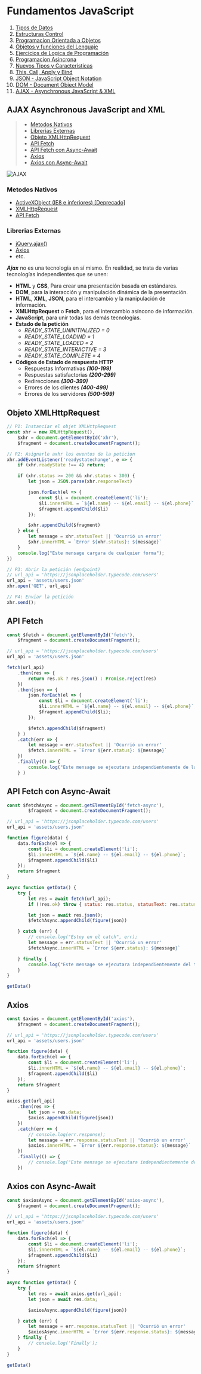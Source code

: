 # Fundamentos JavaScript

1.  [Tipos de Datos](01_tipos_de_datos.md)
1.  [Estructuras Control](02_estructuras_control.md)
1.  [Programacion Orientada a Objetos](03_poo.md)
1.  [Objetos y funciones del Lenguaje](04_objetos_y_funciones.md)
1.  [Ejercicios de Logica de Programación](05_ejercicios_logica.md)
1.  [Programacion Asincrona](06_programacion_asincrona.md)
1.  [Nuevos Tipos y Caracteristicas](07_nuevos_tipos_y_caracteristicas.md)
1.  [This, Call, Apply y Bind](08_this_call_apply_bind.md)
1.  [JSON - JavaScript Object Notation](09_json.md)
1.  [DOM - Document Object Model](10_dom.md)
1.  [AJAX - Asynchronous JavaScript & XML](11_ajax.md)

## AJAX Asynchronous JavaScript and XML

> -   [Metodos Nativos](11_ajax.md#metodos-nativos)
> -   [Librerias Externas](11_ajax.md#librerias-externas)
> -   [Objeto XMLHttpRequest](11_ajax.md#objeto-xmlhttprequest)
> -   [API Fetch](11_ajax.md#api-fetch)
> -   [API Fetch con Async-Await](11_ajax.md#api-fetch-con-async-await)
> -   [Axios](11_ajax.md#axios)
> -   [Axios con Async-Await](11_ajax.md#axios-con-async-await)

![AJAX](assets/img/ajax.png)

### Metodos Nativos

-   [ActiveXObject (IE8 e inferiores) [Deprecado]]()
-   [XMLHttpRequest](11_ajax.md#objeto-xmlhttprequest)
-   [API Fetch](11_ajax.md#api-fetch)

### Librerias Externas

-   [jQuery.ajax()]()
-   [Axios](11_ajax.md#axios)
-   etc.

**_Ajax_** no es una tecnología en sí mismo. En realidad, se trata de varias tecnologías independientes que se unen:

-   **HTML** y **CSS**, Para crear una presentación basada en estándares.
-   **DOM**, para la interacción y manipulación dinámica de la presentación.
-   **HTML**, **XML**, **JSON**, para el intercambio y la manipulación de información.
-   **XMLHttpRequest** o **Fetch**, para el intercambio asíncono de información.
-   **JavaScript**, para unir todas las demás tecnologías.
-   **Estado de la petición**
    -   _*READY_STATE_UNINITIALIZED = 0*_
    -   _*READY_STATE_LOADIND = 1*_
    -   _*READY_STATE_LOADED = 2*_
    -   _*READY_STATE_INTERACTIVE = 3*_
    -   _*READY_STATE_COMPLETE = 4*_
-   **Códigos de Estado de respuesta HTTP**
    -   Respuestas Informativas **_(100-199)_**
    -   Respuestas satisfactorias **_(200-299)_**
    -   Redirecciones **_(300-399)_**
    -   Errores de los clientes **_(400-499)_**
    -   Errores de los servidores **_(500-599)_**

## Objeto XMLHttpRequest

```Javascript
// P1: Instanciar el objet XMLHttpRequest
const xhr = new XMLHttpRequest(),
    $xhr = document.getElementById('xhr'),
    $fragment = document.createDocumentFragment();

// P2: Asignarle axhr los eventos de la peticion
xhr.addEventListener('readystatechange', e => {
    if (xhr.readyState !== 4) return;

    if (xhr.status >= 200 && xhr.status < 300) {
        let json = JSON.parse(xhr.responseText)

        json.forEach(el => {
            const $li = document.createElement('li');
            $li.innerHTML = `${el.name} -- ${el.email} -- ${el.phone}`;
            $fragment.appendChild($li)
        });

        $xhr.appendChild($fragment)
    } else {
        let message = xhr.statusText || 'Ocurrió un error'
        $xhr.innerHTML = `Error ${xhr.status}: ${message}`
    }
    console.log("Este mensage cargara de cualquier forma");
})

// P3: Abrir la petición (endpoint)
// url_api = 'https://jsonplaceholder.typecode.com/users'
url_api = 'assets/users.json'
xhr.open('GET', url_api)

// P4: Enviar la petición
xhr.send();
```

## API Fetch

```Javascript
const $fetch = document.getElementById('fetch'),
    $fragment = document.createDocumentFragment();

// url_api = 'https://jsonplaceholder.typecode.com/users'
url_api = 'assets/users.json'

fetch(url_api)
    .then(res => {
        return res.ok ? res.json() : Promise.reject(res)
    })
    .then(json => {
        json.forEach(el => {
            const $li = document.createElement('li');
            $li.innerHTML = `${el.name} -- ${el.email} -- ${el.phone}`;
            $fragment.appendChild($li);
        });

        $fetch.appendChild($fragment)
    } )
    .catch(err => {
        let message = err.statusText || 'Ocurrió un error'
        $fetch.innerHTML = `Error ${err.status}: ${message}`
    })
    .finally(() => {
        console.log("Este mensage se ejecutara independientemente de la Promesa Fetch");
    } )
```

## API Fetch con Async-Await

```Javascript
const $fetchAsync = document.getElementById('fetch-async'),
        $fragment = document.createDocumentFragment();

// url_api = 'https://jsonplaceholder.typecode.com/users'
url_api = 'assets/users.json'

function figure(data) {
    data.forEach(el => {
        const $li = document.createElement('li');
        $li.innerHTML = `${el.name} -- ${el.email} -- ${el.phone}`;
        $fragment.appendChild($li)
    });
    return $fragment
}

async function getData() {
    try {
        let res = await fetch(url_api);
        if (!res.ok) throw { status: res.status, statusText: res.statusText };

        let json = await res.json();
        $fetchAsync.appendChild(figure(json))

    } catch (err) {
        // console.log("Estoy en el catch", err);
        let message = err.statusText || 'Ocurrió un error'
        $fetchAsync.innerHTML = `Error ${err.status}: ${message}`

    } finally {
        console.log("Este mensage se ejecutara independientemente del try-catch");
    }
}

getData()
```

## Axios

```Javascript
const $axios = document.getElementById('axios'),
    $fragment = document.createDocumentFragment();

// url_api = 'https://jsonplaceholder.typecode.com/users'
url_api = 'assets/users.json'

function figure(data) {
    data.forEach(el => {
        const $li = document.createElement('li');
        $li.innerHTML = `${el.name} -- ${el.email} -- ${el.phone}`;
        $fragment.appendChild($li)
    });
    return $fragment
}

axios.get(url_api)
    .then(res => {
        let json = res.data;
        $axios.appendChild(figure(json))
    })
    .catch(err => {
        // console.log(err.response);
        let message = err.response.statusText || 'Ocurrió un error'
        $axios.innerHTML = `Error ${err.response.status}: ${message}`
    })
    .finally(() => {
        // console.log("Este mensage se ejecutara independientemente del try-catch");
    })
```

## Axios con Async-Await

```Javascript
const $axiosAsync = document.getElementById('axios-async'),
    $fragment = document.createDocumentFragment();

// url_api = 'https://jsonplaceholder.typecode.com/users'
url_api = 'assets/users.json'

function figure(data) {
    data.forEach(el => {
        const $li = document.createElement('li');
        $li.innerHTML = `${el.name} -- ${el.email} -- ${el.phone}`;
        $fragment.appendChild($li)
    });
    return $fragment
}

async function getData() {
    try {
        let res = await axios.get(url_api);
        let json = await res.data;

        $axiosAsync.appendChild(figure(json))

    } catch (err) {
        let message = err.response.statusText || 'Ocurrió un error'
        $axiosAsync.innerHTML = `Error ${err.response.status}: ${message}`
    } finally {
        // console.log('Finally');
    }
}

getData()
```
